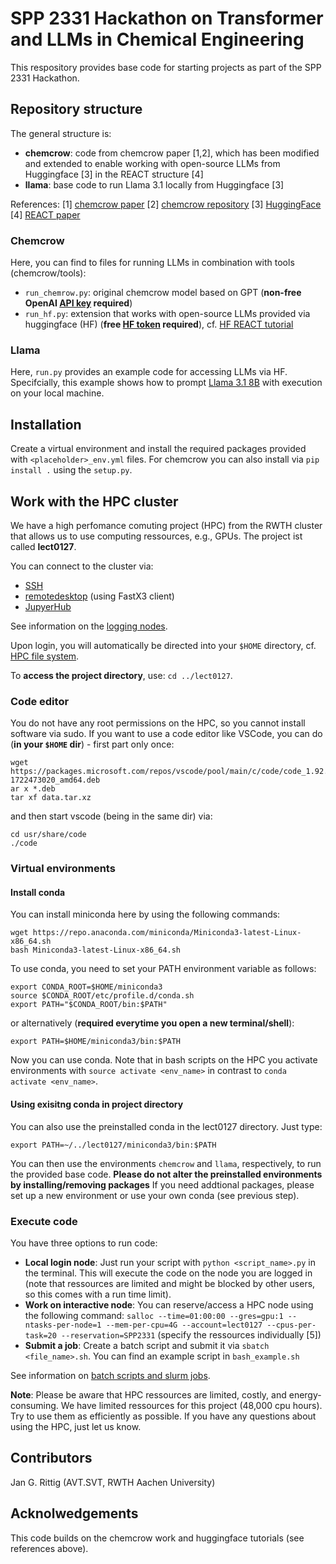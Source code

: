 # SPP 2331 Hackathon on Transformer and LLMs in Chemical Engineering

This respository provides base code for starting projects as part of the SPP 2331 Hackathon.

## Repository structure

The general structure is:
* **chemcrow**: code from chemcrow paper [1,2], which has been modified and extended to enable working with open-source LLMs from Huggingface [3] in the REACT structure [4]
* **llama**: base code to run Llama 3.1 locally from Huggingface [3]

References:
[1] [chemcrow paper](https://github.com/ur-whitelab/chemcrow-public)
[2] [chemcrow repository](https://github.com/ur-whitelab/chemcrow-public)
[3] [HuggingFace](https://huggingface.co)
[4] [REACT paper](https://doi.org/10.48550/arXiv.2210.03629)

### Chemcrow
Here, you can find to files for running LLMs in combination with tools (chemcrow/tools):
* `run_chemrow.py`: original chemcrow model based on GPT (**non-free OpenAI [API key](https://platform.openai.com/api-keys) required**)
* `run_hf.py`: extension that works with open-source LLMs provided via huggingface (HF) (**free [HF token](https://huggingface.co/docs/hub/security-tokens) required**), cf. [HF REACT tutorial](https://huggingface.co/blog/open-source-llms-as-agents)

### Llama
Here, `run.py` provides an example code for accessing LLMs via HF. Specifcially, this example shows how to prompt [Llama 3.1 8B](https://huggingface.co/meta-llama/Meta-Llama-3.1-8B-Instruct) with execution on your local machine.

## Installation

Create a virtual environment and install the required packages provided with `<placeholder>_env.yml` files.
For chemcrow you can also install via `pip install .` using the `setup.py`. 

## Work with the HPC cluster

We have a high perfomance comuting project (HPC) from the RWTH cluster that allows us to use computing ressources, e.g., GPUs.
The project ist called **lect0127**.

You can connect to the cluster via:
* [SSH](https://help.itc.rwth-aachen.de/service/rhr4fjjutttf/article/fb61d6c86ae245b5b7bba8c0cb7db6eb/) 
* [remotedesktop](https://help.itc.rwth-aachen.de/service/rhr4fjjutttf/article/25f576374f984c888bb2a01487fef193/) (using FastX3 client)
* [JupyerHub](https://help.itc.rwth-aachen.de/service/rhr4fjjutttf/article/8b584034ca4242a9bcce6a06063199de/)

See information on the [logging nodes](https://help.itc.rwth-aachen.de/service/rhr4fjjutttf/article/0a23d513f31b4cf1849986aaed475789/). 

Upon login, you will automatically be directed into your `$HOME` directory, cf. [HPC file system](https://help.itc.rwth-aachen.de/service/rhr4fjjutttf/article/da307ec2c60940b29bd42ac483fc3ea7/). 

To **access the project directory**, use: `cd ../lect0127`. 

### Code editor
You do not have any root permissions on the HPC, so you cannot install software via sudo.
If you want to use a code editor like VSCode, you can do (**in your `$HOME` dir**) - first part only once:
```
wget https://packages.microsoft.com/repos/vscode/pool/main/c/code/code_1.92.0-1722473020_amd64.deb
ar x *.deb
tar xf data.tar.xz
```
and then start vscode (being in the same dir) via:
```
cd usr/share/code
./code
```

### Virtual environments 
#### Install conda
You can install miniconda here by using the following commands:
```
wget https://repo.anaconda.com/miniconda/Miniconda3-latest-Linux-x86_64.sh
bash Miniconda3-latest-Linux-x86_64.sh
```

To use conda, you need to set your PATH environment variable as follows:
```
export CONDA_ROOT=$HOME/miniconda3
source $CONDA_ROOT/etc/profile.d/conda.sh
export PATH="$CONDA_ROOT/bin:$PATH"
```
or alternatively (**required everytime you open a new terminal/shell**):
```
export PATH=$HOME/miniconda3/bin:$PATH
```

Now you can use conda. Note that in bash scripts on the HPC you activate environments with `source activate <env_name>` in contrast to `conda activate <env_name>`.

#### Using exisitng conda in project directory
You can also use the preinstalled conda in the lect0127 directory. Just type:
```
export PATH=~/../lect0127/miniconda3/bin:$PATH
```
You can then use the environments `chemcrow` and `llama`, respectively, to run the provided base code.
**Please do not alter the preinstalled environments by installing/removing packages**
If you need addtional packages, please set up a new environment or use your own conda (see previous step).

### Execute code

You have three options to run code:
* **Local login node**: Just run your script with `python <script_name>.py` in the terminal. This will execute the code on the node you are logged in (note that ressources are limited and might be blocked by other users, so this comes with a run time limit).
* **Work on interactive node**: You can reserve/access a HPC node using the following command: `salloc --time=01:00:00 --gres=gpu:1 --ntasks-per-node=1 --mem-per-cpu=4G --account=lect0127 --cpus-per-task=20 --reservation=SPP2331` (specify the ressources individually [5])
* **Submit a job**: Create a batch script and submit it via `sbatch <file_name>.sh`. You can find an example script in `bash_example.sh`

See information on [batch scripts and slurm jobs](https://help.itc.rwth-aachen.de/service/rhr4fjjutttf/article/13ace46cfbb84e92a64c1361e0e4c104/).

**Note**: Please be aware that HPC ressources are limited, costly, and energy-consuming. We have limited ressources for this project (48,000 cpu hours). Try to use them as efficiently as possible. If you have any questions about using the HPC, just let us know.

## Contributors
Jan G. Rittig (AVT.SVT, RWTH Aachen University)

## Acknolwedgements 
This code builds on the chemcrow work and huggingface tutorials (see references above).